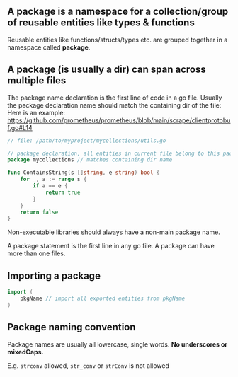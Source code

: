 

## A package is a namespace for a collection/group of reusable entities like types & functions

Reusable entities like functions/structs/types etc. are grouped together in a namespace called **package**.

## A package (is usually a dir) can span across multiple files

The package name declaration is the first line of code in a go file.
Usually the package declaration name should match the containing dir of the file:
Here is an example: https://github.com/prometheus/prometheus/blob/main/scrape/clientprotobuf.go#L14

```go
// file: /path/to/myproject/mycollections/utils.go

// package declaration, all entities in current file belong to this package
package mycollections // matches containing dir name

func ContainsString(s []string, e string) bool {
    for _, a := range s {
        if a == e {
            return true
        }
    }
    return false
}
```

Non-executable libraries should always have a non-main package name.

A package statement is the first line in any go file.
A package can have more than one files.

## Importing a package

```go
import (
    pkgName // import all exported entities from pkgName
)
```


## Package naming convention

Package names are usually all lowercase, single words. **No underscores or mixedCaps.**

E.g. `strconv` allowed, `str_conv` or `strConv` is not allowed

